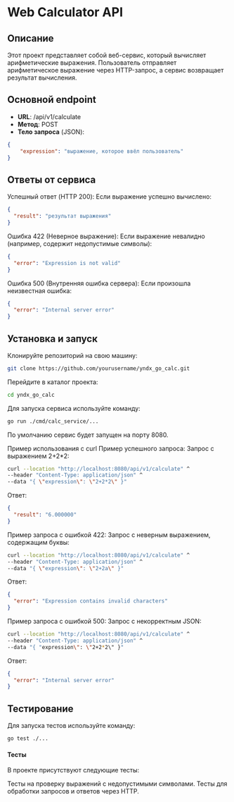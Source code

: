 # Web Calculator API

## Описание
Этот проект представляет собой веб-сервис, который вычисляет арифметические выражения. Пользователь отправляет арифметическое выражение через HTTP-запрос, а сервис возвращает результат вычисления.

## Основной endpoint

- **URL**: /api/v1/calculate
- **Метод**: POST
- **Тело запроса** (JSON):
  
```json
{
    "expression": "выражение, которое ввёл пользователь"
}
```
## Ответы от сервиса
Успешный ответ (HTTP 200): Если выражение успешно вычислено:

```json
{
  "result": "результат выражения"
}
```
Ошибка 422 (Неверное выражение): Если выражение невалидно (например, содержит недопустимые символы):

```json
{
  "error": "Expression is not valid"
}
```
Ошибка 500 (Внутренняя ошибка сервера): Если произошла неизвестная ошибка:

```json
{
  "error": "Internal server error"
}
```
## Установка и запуск
Клонируйте репозиторий на свою машину:

```bash
git clone https://github.com/yourusername/yndx_go_calc.git
```
Перейдите в каталог проекта:

```bash
cd yndx_go_calc
```
Для запуска сервиса используйте команду:

```bash
go run ./cmd/calc_service/...
```
По умолчанию сервис будет запущен на порту 8080.

Пример использования с curl
Пример успешного запроса: Запрос с выражением 2+2*2:

```bash
curl --location "http://localhost:8080/api/v1/calculate" ^
--header "Content-Type: application/json" ^
--data "{ \"expression\": \"2+2*2\" }"
```
Ответ:

```json
{
  "result": "6.000000"
}
```
Пример запроса с ошибкой 422: Запрос с неверным выражением, содержащим буквы:

```bash
curl --location "http://localhost:8080/api/v1/calculate" ^
--header "Content-Type: application/json" ^
--data "{ \"expression\": \"2+2a\" }"
```
Ответ:

```json
{
  "error": "Expression contains invalid characters"
}
```
Пример запроса с ошибкой 500: Запрос с некорректным JSON:

```bash
curl --location "http://localhost:8080/api/v1/calculate" ^
--header "Content-Type: application/json" ^
--data "{ "expression\": \"2+2*2\" }"
```
Ответ:

```json
{
  "error": "Internal server error"
}
```
## Тестирование
Для запуска тестов используйте команду:

```bash
go test ./...
```
#### Тесты
В проекте присутствуют следующие тесты:

Тесты на проверку выражений с недопустимыми символами.
Тесты для обработки запросов и ответов через HTTP.